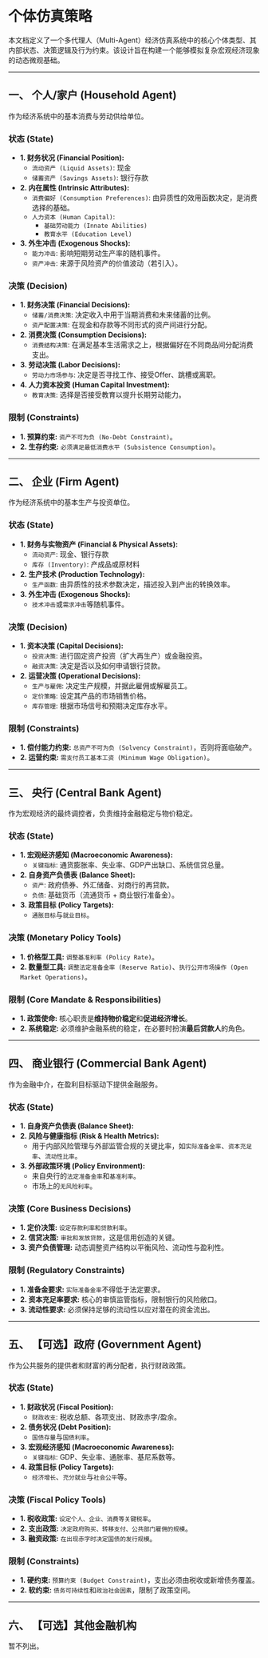 # 个体仿真策略

本文档定义了一个多代理人（Multi-Agent）经济仿真系统中的核心个体类型、其内部状态、决策逻辑及行为约束。该设计旨在构建一个能够模拟复杂宏观经济现象的动态微观基础。

---

## **一、 个人/家户 (Household Agent)**
作为经济系统中的基本消费与劳动供给单位。

### **状态 (State)**
* **1. 财务状况 (Financial Position):**
    * `流动资产 (Liquid Assets)`: 现金
    * `储蓄资产 (Savings Assets)`: 银行存款
* **2. 内在属性 (Intrinsic Attributes):**
    * `消费偏好 (Consumption Preferences)`: 由异质性的效用函数决定，是消费选择的基础。
    * `人力资本 (Human Capital)`:
        * `基础劳动能力 (Innate Abilities)`
        * `教育水平 (Education Level)`
* **3. 外生冲击 (Exogenous Shocks):**
    * `能力冲击`: 影响短期劳动生产率的随机事件。
    * `资产冲击`: 来源于风险资产的价值波动（若引入）。

### **决策 (Decision)**
* **1. 财务决策 (Financial Decisions):**
    * `储蓄/消费决策`: 决定收入中用于当期消费和未来储蓄的比例。
    * `资产配置决策`: 在现金和存款等不同形式的资产间进行分配。
* **2. 消费决策 (Consumption Decisions):**
    * `消费结构决策`: 在满足基本生活需求之上，根据偏好在不同商品间分配消费支出。
* **3. 劳动决策 (Labor Decisions):**
    * `劳动力市场参与`: 决定是否寻找工作、接受Offer、跳槽或离职。
* **4. 人力资本投资 (Human Capital Investment):**
    * `教育决策`: 选择是否接受教育以提升长期劳动能力。

### **限制 (Constraints)**
* **1. 预算约束:** `资产不可为负 (No-Debt Constraint)`。
* **2. 生存约束:** `必须满足最低消费水平 (Subsistence Consumption)`。

---

## **二、 企业 (Firm Agent)**
作为经济系统中的基本生产与投资单位。

### **状态 (State)**
* **1. 财务与实物资产 (Financial & Physical Assets):**
    * `流动资产`: 现金、银行存款
    * `库存 (Inventory)`: 产成品或原材料
* **2. 生产技术 (Production Technology):**
    * `生产函数`: 由异质性的技术参数决定，描述投入到产出的转换效率。
* **3. 外生冲击 (Exogenous Shocks):**
    * `技术冲击`或`需求冲击`等随机事件。

### **决策 (Decision)**
* **1. 资本决策 (Capital Decisions):**
    * `投资决策`: 进行固定资产投资（扩大再生产）或金融投资。
    * `融资决策`: 决定是否以及如何申请银行贷款。
* **2. 运营决策 (Operational Decisions):**
    * `生产与雇佣`: 决定生产规模，并据此雇佣或解雇员工。
    * `定价策略`: 设定其产品的市场销售价格。
    * `库存管理`: 根据市场信号和预期决定库存水平。

### **限制 (Constraints)**
* **1. 偿付能力约束:** `总资产不可为负 (Solvency Constraint)`，否则将面临破产。
* **2. 运营约束:** `需支付员工基本工资 (Minimum Wage Obligation)`。

---

## **三、 央行 (Central Bank Agent)**
作为宏观经济的最终调控者，负责维持金融稳定与物价稳定。

### **状态 (State)**
* **1. 宏观经济感知 (Macroeconomic Awareness):**
    * `关键指标`: 通货膨胀率、失业率、GDP产出缺口、系统信贷总量。
* **2. 自身资产负债表 (Balance Sheet):**
    * `资产`: 政府债券、外汇储备、对商行的再贷款。
    * `负债`: 基础货币（流通货币 + 商业银行准备金）。
* **3. 政策目标 (Policy Targets):**
    * `通胀目标`与`就业目标`。

### **决策 (Monetary Policy Tools)**
* **1. 价格型工具:** `调整基准利率 (Policy Rate)`。
* **2. 数量型工具:** `调整法定准备金率 (Reserve Ratio)`、`执行公开市场操作 (Open Market Operations)`。

### **限制 (Core Mandate & Responsibilities)**
* **1. 政策使命:** 核心职责是**维持物价稳定**和**促进经济增长**。
* **2. 系统稳定:** 必须维护金融系统的稳定，在必要时扮演**最后贷款人**的角色。

---

## **四、 商业银行 (Commercial Bank Agent)**
作为金融中介，在盈利目标驱动下提供金融服务。

### **状态 (State)**
* **1. 自身资产负债表 (Balance Sheet):**
* **2. 风险与健康指标 (Risk & Health Metrics):**
    * 用于内部风险管理与外部监管合规的关键比率，如`实际准备金率`、`资本充足率`、`流动性比率`。
* **3. 外部政策环境 (Policy Environment):**
    * 来自央行的`法定准备金率`和`基准利率`。
    * 市场上的`无风险利率`。

### **决策 (Core Business Decisions)**
* **1. 定价决策:** `设定存款利率和贷款利率`。
* **2. 信贷决策:** `审批和发放贷款`，这是信用创造的关键。
* **3. 资产负债管理:** 动态调整资产结构以平衡风险、流动性与盈利性。

### **限制 (Regulatory Constraints)**
* **1. 准备金要求:** `实际准备金率`不得低于法定要求。
* **2. 资本充足率要求:** 核心的审慎监管指标，限制银行的风险敞口。
* **3. 流动性要求:** 必须保持足够的流动性以应对潜在的资金流出。

---

## **五、 【可选】政府 (Government Agent)**
作为公共服务的提供者和财富的再分配者，执行财政政策。

### **状态 (State)**
* **1. 财政状况 (Fiscal Position):**
    * `财政收支`: 税收总额、各项支出、财政赤字/盈余。
* **2. 债务状况 (Debt Position):**
    * `国债存量`与`国债利率`。
* **3. 宏观经济感知 (Macroeconomic Awareness):**
    * `关键指标`: GDP、失业率、通胀率、基尼系数等。
* **4. 政策目标 (Policy Targets):**
    * `经济增长`、`充分就业`与`社会公平`等。

### **决策 (Fiscal Policy Tools)**
* **1. 税收政策:** `设定个人、企业、消费等关键税率`。
* **2. 支出政策:** `决定政府购买、转移支付、公共部门雇佣的规模`。
* **3. 融资政策:** `在出现赤字时决定国债的发行规模`。

### **限制 (Constraints)**
* **1. 硬约束:** `预算约束 (Budget Constraint)`，支出必须由税收或新增债务覆盖。
* **2. 软约束:** `债务可持续性`和`政治社会因素`，限制了政策空间。

---

## **六、 【可选】其他金融机构**

暂不列出。